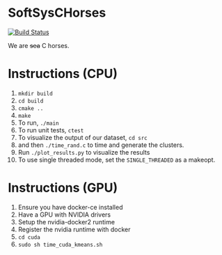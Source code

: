 # SoftSysCHorses
[![Build Status](https://travis-ci.org/gsidsid/SoftSysCHorses.svg?branch=master)](https://travis-ci.org/gsidsid/SoftSysCHorses)

We are ~~sea~~ C horses.

# Instructions (CPU)

1. `mkdir build`
2. `cd build`
3. `cmake ..`
4. `make`
5. To run, `./main`
6. To run unit tests, `ctest`
7. To visualize the output of our dataset, `cd src`
8. and then `./time_rand.c` to time and generate the clusters.
9. Run `./plot_results.py` to visualize the results
10. To use single threaded mode, set the `SINGLE_THREADED` as a makeopt.

# Instructions (GPU)

1. Ensure you have docker-ce installed
2. Have a GPU with NVIDIA drivers
3. Setup the nvidia-docker2 runtime
4. Register the nvidia runtime with docker
5. `cd cuda`
6. `sudo sh time_cuda_kmeans.sh`
